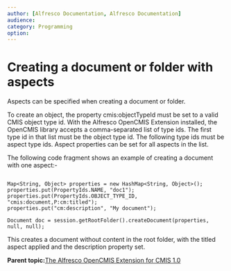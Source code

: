 ```yaml
---
author: [Alfresco Documentation, Alfresco Documentation]
audience: 
category: Programming
option: 
---
```


# Creating a document or folder with aspects

Aspects can be specified when creating a document or folder.

To create an object, the property cmis:objectTypeId must be set to a valid CMIS object type id. With the Alfresco OpenCMIS Extension installed, the OpenCMIS library accepts a comma-separated list of type ids. The first type id in that list must be the object type id. The following type ids must be aspect type ids. Aspect properties can be set for all aspects in the list.

The following code fragment shows an example of creating a document with one aspect:-

```

Map<String, Object> properties = new HashMap<String, Object>();
properties.put(PropertyIds.NAME, "doc1");
properties.put(PropertyIds.OBJECT_TYPE_ID, "cmis:document,P:cm:titled");
properties.put("cm:description", "My document");

Document doc = session.getRootFolder().createDocument(properties, null, null);

```

This creates a document without content in the root folder, with the titled aspect applied and the description property set.

**Parent topic:**[The Alfresco OpenCMIS Extension for CMIS 1.0](../../../pra/1/concepts/opencmis-ext-intro.md)


